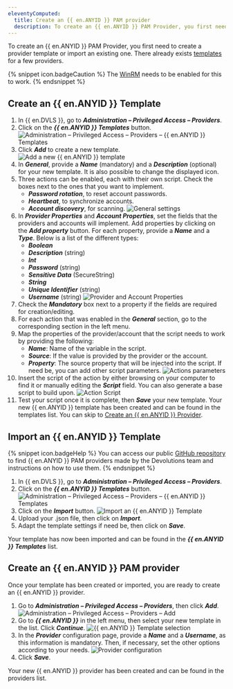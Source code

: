 ```yaml
---
eleventyComputed:
  title: Create an {{ en.ANYID }} PAM provider
  description: To create an {{ en.ANYID }} PAM Provider, you first need to create a provider template or import an existing one.
---
```

To create an {{ en.ANYID }} PAM Provider, you first need to create a provider template or import an existing one. There already exists [templates](#import-an-anyidentity-template) for a few providers.

{% snippet icon.badgeCaution %}
The [WinRM](/kb/devolutions-server/how-to-articles/winrm-trustedhostslist/) needs to be enabled for this to work.
{% endsnippet %}

## Create an {{ en.ANYID }} Template
1. In {{ en.DVLS }}, go to ***Administration – Privileged Access – Providers***.
1. Click on the ***{{ en.ANYID }} Templates*** button.
![Administration – Privileged Access – Providers – {{ en.ANYID }} Templates](https://cdnweb.devolutions.net/docs/docs_en_kb_KB2173.png)
1. Click ***Add*** to create a new template.
![Add a new {{ en.ANYID }} template](https://cdnweb.devolutions.net/docs/docs_en_kb_KB2174.png)
1. In ***General***, provide a ***Name*** (mandatory) and a ***Description*** (optional) for your new template. It is also possible to change the displayed icon.
1. Three actions can be enabled, each with their own script. Check the boxes next to the ones that you want to implement.
    * ***Password rotation***, to reset account passwords.
    * ***Heartbeat***, to synchronize accounts.
    * ***Account discovery***, for scanning.
![General settings](https://cdnweb.devolutions.net/docs/docs_en_kb_KB2175.png)
1. In ***Provider Properties*** and ***Account Properties***, set the fields that the providers and accounts will implement. Add properties by clicking on the ***Add property*** button. For each property, provide a ***Name*** and a ***Type***. Below is a list of the different types:
    * ***Boolean***
    * ***Description*** (string)
    * ***Int***
    * ***Password*** (string)
    * ***Sensitive Data*** (SecureString)
    * ***String***
    * ***Unique Identifier*** (string)
    * ***Username*** (string)
![Provider and Account Properties](https://cdnweb.devolutions.net/docs/docs_en_kb_KB2176.png)
1. Check the ***Mandatory*** box next to a property if the fields are required for creation/editing.
1. For each action that was enabled in the ***General*** section, go to the corresponding section in the left menu.
1. Map the properties of the provider/account that the script needs to work by providing the following:
    * ***Name***: Name of the variable in the script.
    * ***Source***: If the value is provided by the provider or the account.
    * ***Property***: The source property that will be injected into the script.
   If need be, you can add other script parameters.
![Actions parameters](https://cdnweb.devolutions.net/docs/docs_en_kb_KB2177.png)
1. Insert the script of the action by either browsing on your computer to find it or manually editing the ***Script*** field. You can also generate a base script to build upon.
![Action Script](https://cdnweb.devolutions.net/docs/docs_en_kb_KB2178.png)
1. Test your script once it is complete, then ***Save*** your new template.
Your new {{ en.ANYID }} template has been created and can be found in the templates list. You can skip to [Create an {{ en.ANYID }} Provider](#create-an-anyidentity-pam-provider).

## Import an {{ en.ANYID }} Template
{% snippet icon.badgeHelp %}
You can access our public [GitHub repository](https://github.com/Devolutions/PAM-Providers) to find {{ en.ANYID }} PAM providers made by the Devolutions team and instructions on how to use them.
{% endsnippet %}

1. In {{ en.DVLS }}, go to ***Administration – Privileged Access – Providers***.
1. Click on the ***{{ en.ANYID }} Templates*** button.
![Administration – Privileged Access – Providers – {{ en.ANYID }} Templates](https://cdnweb.devolutions.net/docs/docs_en_kb_KB2173.png)
1. Click on the ***Import*** button.
![Import an {{ en.ANYID }} Template](https://cdnweb.devolutions.net/docs/docs_en_kb_KB2179.png)
1. Upload your .json file, then click on ***Import***.
1. Adapt the template settings if need be, then click on ***Save***.

Your template has now been imported and can be found in the ***{{ en.ANYID }} Templates*** list.

## Create an {{ en.ANYID }} PAM provider
Once your template has been created or imported, you are ready to create an {{ en.ANYID }} provider.
1. Go to ***Administration – Privileged Access – Providers***, then click ***Add***.
![Administration – Privileged Access – Providers – Add](https://cdnweb.devolutions.net/docs/docs_en_kb_KB2180.png)
1. Go to ***{{ en.ANYID }}*** in the left menu, then select your new template in the list. Click ***Continue***.
![{{ en.ANYID }} Template selection](https://cdnweb.devolutions.net/docs/docs_en_kb_KB2181.png)
1. In the ***Provider*** configuration page, provide a ***Name*** and a ***Username***, as this information is mandatory. Then, if necessary, set the other options according to your needs.
![Provider configuration](https://cdnweb.devolutions.net/docs/docs_en_kb_KB2182.png)
1. Click ***Save***.

Your new {{ en.ANYID }} provider has been created and can be found in the providers list.
